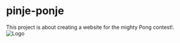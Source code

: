 # pinje-ponje
This project is about creating a website for the mighty Pong contest!.</br>
![Logo](https://github.com/yabtaour/pinje-ponje/assets/95212223/5b4d821c-53b3-4375-9222-04f4ab6cf1cc)
